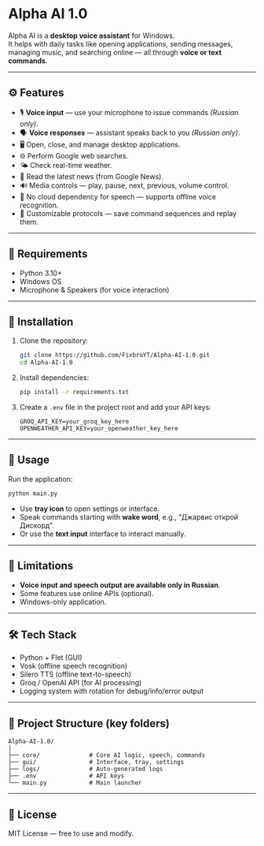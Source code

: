 # Alpha AI 1.0

Alpha AI is a **desktop voice assistant** for Windows.  
It helps with daily tasks like opening applications, sending messages, managing music, and searching online — all through **voice or text commands**.

---

## ⚙️ Features

- 🎙️ **Voice input** — use your microphone to issue commands *(Russian only)*.
- 🗣️ **Voice responses** — assistant speaks back to you *(Russian only)*.
- 🖥️ Open, close, and manage desktop applications.
- 🌐 Perform Google web searches.
- 🌤️ Check real-time weather.
- 📰 Read the latest news (from Google News).
- 🔊 Media controls — play, pause, next, previous, volume control.
- 🔐 No cloud dependency for speech — supports offline voice recognition.
- 📄 Customizable protocols — save command sequences and replay them.

---

## 🚨 Requirements

- Python 3.10+
- Windows OS
- Microphone & Speakers (for voice interaction)

---

## 🔧 Installation

1. Clone the repository:
   ```bash
   git clone https://github.com/FixbroYT/Alpha-AI-1.0.git
   cd Alpha-AI-1.0

2. Install dependencies:

   ```bash
   pip install -r requirements.txt
   ```

3. Create a `.env` file in the project root and add your API keys:

   ```
   GROQ_API_KEY=your_groq_key_here
   OPENWEATHER_API_KEY=your_openweather_key_here
   ```

---

## 🚀 Usage

Run the application:

```bash
python main.py
```

* Use **tray icon** to open settings or interface.
* Speak commands starting with **wake word**, e.g., “Джарвис открой Дискорд”.
* Or use the **text input** interface to interact manually.

---

## 📌 Limitations

* **Voice input and speech output are available only in Russian**.
* Some features use online APIs (optional).
* Windows-only application.

---

## 🛠 Tech Stack

* Python + Flet (GUI)
* Vosk (offline speech recognition)
* Silero TTS (offline text-to-speech)
* Groq / OpenAI API (for AI processing)
* Logging system with rotation for debug/info/error output

---

## 📂 Project Structure (key folders)

```
Alpha-AI-1.0/
│
├── core/              # Core AI logic, speech, commands
├── gui/               # Interface, tray, settings
├── logs/              # Auto-generated logs
├── .env               # API keys
└── main.py            # Main launcher
```

---

## 📄 License

MIT License — free to use and modify.

